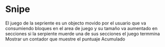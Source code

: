 # Snipe
El juego de la sepriente es un objecto movido por el usuario que va consumiendo bloques en el area de juego y su tamaño va aumentado en  secciones 
si la serpiente muerde una de sus secciones el juego termmina 
Mostrar un contador que muestre el puntuaje Acumulado 
